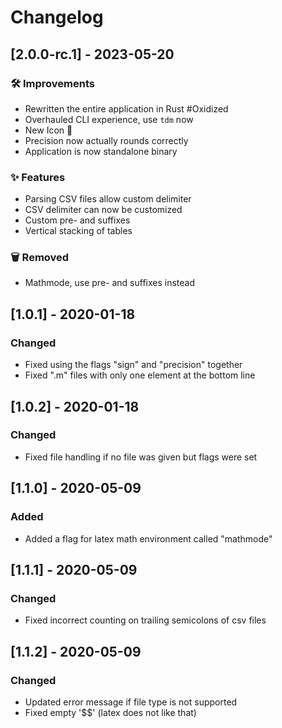 # Changelog

## [2.0.0-rc.1] - 2023-05-20

### 🛠️ Improvements
- Rewritten the entire application in Rust #Oxidized
- Overhauled CLI experience, use `tdm` now
- New Icon 🎨
- Precision now actually rounds correctly
- Application is now standalone binary

### ✨ Features
- Parsing CSV files allow custom delimiter
- CSV delimiter can now be customized
- Custom pre- and suffixes
- Vertical stacking of tables

### 🗑️ Removed
- Mathmode, use pre- and suffixes instead

## [1.0.1] - 2020-01-18

### Changed
- Fixed using the flags "sign" and "precision" together
- Fixed ".m" files with only one element at the bottom line

## [1.0.2] - 2020-01-18

### Changed
- Fixed file handling if no file was given but flags were set

## [1.1.0] - 2020-05-09

### Added
- Added a flag for latex math environment called "mathmode"

## [1.1.1] - 2020-05-09

### Changed
- Fixed incorrect counting on trailing semicolons of csv files

## [1.1.2] - 2020-05-09

### Changed
- Updated error message if file type is not supported
- Fixed empty '$$' (latex does not like that)
